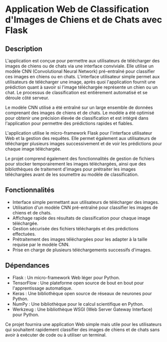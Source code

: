 # Application Web de Classification d'Images de Chiens et de Chats avec Flask

## Description

L'application est conçue pour permettre aux utilisateurs de télécharger des images de chiens ou de chats via une interface conviviale. Elle utilise un modèle CNN (Convolutional Neural Network) pré-entraîné pour classifier ces images en chiens ou en chats. L'interface utilisateur simple permet aux utilisateurs de télécharger une image, après quoi l'application fournit une prédiction quant à savoir si l'image téléchargée représente un chien ou un chat. Le processus de classification est entièrement automatisé et se déroule côté serveur.

Le modèle CNN utilisé a été entraîné sur un large ensemble de données comprenant des images de chiens et de chats. Le modèle a été optimisé pour obtenir une précision élevée de classification et est intégré dans l'application pour permettre des prédictions rapides et fiables.

L'application utilise le micro-framework Flask pour l'interface utilisateur Web et la gestion des requêtes. Elle permet également aux utilisateurs de télécharger plusieurs images successivement et de voir les prédictions pour chaque image téléchargée.

Le projet comprend également des fonctionnalités de gestion de fichiers pour stocker temporairement les images téléchargées, ainsi que des bibliothèques de traitement d'images pour prétraiter les images téléchargées avant de les soumettre au modèle de classification.

## Fonctionnalités

- Interface simple permettant aux utilisateurs de télécharger des images.
- Utilisation d'un modèle CNN pré-entraîné pour classifier les images de chiens et de chats.
- Affichage rapide des résultats de classification pour chaque image téléchargée.
- Gestion sécurisée des fichiers téléchargés et des prédictions effectuées.
- Prétraitement des images téléchargées pour les adapter à la taille requise par le modèle CNN.
- Prise en charge de plusieurs téléchargements successifs d'images.

## Dépendances

- Flask : Un micro-framework Web léger pour Python.
- TensorFlow : Une plateforme open source de bout en bout pour l'apprentissage automatique.
- Keras : Une bibliothèque open source de réseaux de neurones pour Python.
- NumPy : Une bibliothèque pour le calcul scientifique en Python.
- Werkzeug : Une bibliothèque WSGI (Web Server Gateway Interface) pour Python.

Ce projet fournira une application Web simple mais utile pour les utilisateurs qui souhaitent rapidement classifier des images de chiens et de chats sans avoir à exécuter de code ou à utiliser un terminal.
